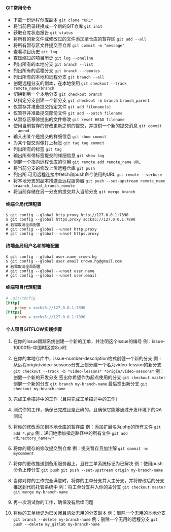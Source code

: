 #### GIT常用命令
- 下载一份远程创库副本
	`git clone *URL*`
- 将当前目录转换成一个新的GIT仓库
	`git init`
- 获取仓库状态报告
	`git status`
- 将所有的新文件或修改过的文件添加至仓库的暂存区
	`git add --all`
- 将所有暂存区文件提交至仓库
	`git commit -m "message"`
- 查看项目历史
	`git log`
- 查压缩过的项目历史
	`git log --oneline`
- 列出所有的本地分支
	`git branch --list`
- 列出所有的远程分支
	`git branch --remotes`
- 列出所有的本地和远程分支
	`git branch --all`
- 创健远程分支的副本，在本地使用
	`git checkout --track remote_name/branch`
- 切换到另一个本地分支
	`git checkout branch`
- 从指定分支创建一个新分支
	`git checkout -b branch branch_parent`
- 仅暂存并准备提交指定文件
	`git add filename(s)`
- 仅暂存并准备提交部份文件
	`git add --patch filename`
- 从暂存区移除提出的文件修改
	`git reset HEAD filename`
- 使用当前暂存的修改更新之前的提交，并提供一个新的提交消息
	`git commit --amend`
- 输入出某个是提交的祥细信息
	`git show commit`
- 为某个提交对像打上标签
	`git tag tag commit`
- 列出所有的标签
	`git tag`
- 输出所有带标签提交的祥细信息
	`git show tag`
- 创健一个指向远程仓库的引用
	`git remote add remote_name URL`
- 将当前分支的修改上传远程仓库
	`git push`
- 列出所 可用远程连接中fetch和push命今使用的URL
	`git remote --verbose`
- 将本地分支的副本推送至远程服务器
	`git push --set-upstream remote_name braanch_local_branch_remote`
- 将当前存储在另一分支的提交并入当前分支
	`git merge branch`

#### 终端全局代理配置
```shell
$ git config --global http.proxy http://127.0.0.1:7890
$ git config --global https.proxy socks5://127.0.0.1:7890
# 若需取消全局配置
# git config --global --unset http.proxy
# git config --global --unset https.proxy
```

#### 终端全局用户名和邮箱配置
```shell
$ git config --global user.name crown.hg
$ git config --global user.email crown.hg@gmail.com
# 若需取消全局配置
# git config --global --unset user.name
# git config --global --unset user.email
```


#### 终端项目代理配置
```INI
# .git/config
[http]
	proxy = socks5://127.0.0.1:7890
[https]
	proxy = socks5://127.0.0.1:7890
```

#### 个人项目GITFLOW实践步骤
1. 在你的issue跟踪系统创建一个新的工单，并注明这个issue的编号
	例：issue-1000015-中国时区差8小时
2. 在你的本地仓库中，issue-number-description格式创健一个新的分支
	例：从远程origin/video-sessons分支上创分建一个名为video-lession的新分支
	`git checkout --track -b *video-lessons* *origin/video-sessons*`
	例：创健一个新的开发分支
	签出你希望作为起点使用的分支
	`git checkout master`
	创健一个新的分支
	`git branch my-branch-name`
	最后签出新分支
	`git checkout my-branch-name`

3. 完成工单描述中的工作（且只完成工单描述中的工作）
4. 测试你的工作，确保已完成且是正确的。且确保它能够通过开发环境下的QA测试
5. 将你的修改添加到本地仓库的暂存库
	例：添加扩展名为.php的所有文件
	`git add *.php`
	例：递归地添加指定路径中的所有文件
	`git add <directory_name>/*`

6. 将你的缓存的修改提交到仓库
	例：提交暂存且加注解
	`git commit -m mycomment`
7. 将你的更改推送到备用服务器上，且在工单系统标记为已解决
	例：使用push命令上传分支
	`git push`
	`git push --set-upstream origin my-branch-name`

8. 当你对你的工作完全满意时，将你的工单分支并入主分支，并将修改后的分支推送到代码托管系统中
	列：将工单分支并入你的主分支
	`git checkout master`
	`git merge my-branch-name`

9. 再一次测试你的工作，确保没有后续问题
10. 将你的工单标记为已关闭且清处无用的分支副本
	例：删除一个无用的本地分支
	`git branch --delete my-branch-name`
	例：删除一个无用的远程分支
	`git push --delete my_gitlab my-branch-name`
